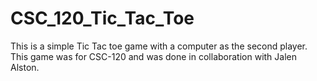# CSC_120_Tic_Tac_Toe

This is a simple Tic Tac toe game with a computer as the second player. This game was for CSC-120 and was done in collaboration with Jalen Alston.

